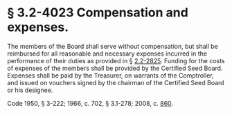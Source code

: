 # § 3.2-4023 Compensation and expenses.

<p>The members of the Board shall serve without compensation, but shall be reimbursed for all reasonable and necessary expenses incurred in the performance of their duties as provided in § <a href='http://law.lis.virginia.gov/vacode/2.2-2825/'>2.2-2825</a>. Funding for the costs of expenses of the members shall be provided by the Certified Seed Board. Expenses shall be paid by the Treasurer, on warrants of the Comptroller, and issued on vouchers signed by the chairman of the Certified Seed Board or his designee.</p><p>Code 1950, § 3-222; 1966, c. 702, § 3.1-278; 2008, c. <a href='http://lis.virginia.gov/cgi-bin/legp604.exe?081+ful+CHAP0860'>860</a>.</p>